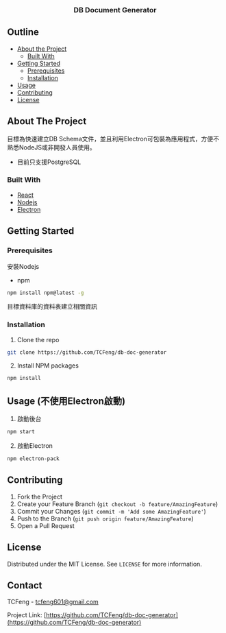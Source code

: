 <br />
<p align="center">
  <h3 align="center">DB Document Generator</h3>
</p>



<!-- TABLE OF CONTENTS -->
## Outline

* [About the Project](#about-the-project)
  * [Built With](#built-with)
* [Getting Started](#getting-started)
  * [Prerequisites](#prerequisites)
  * [Installation](#installation)
* [Usage](#usage)
* [Contributing](#contributing)
* [License](#license)



<!-- ABOUT THE PROJECT -->
## About The Project

目標為快速建立DB Schema文件，並且利用Electron可包裝為應用程式，方便不熟悉NodeJS或非開發人員使用。

* 目前只支援PostgreSQL

### Built With
* [React](https://reactjs.org)
* [Nodejs](https://nodejs.org)
* [Electron](https://www.electronjs.org)



<!-- GETTING STARTED -->
## Getting Started

### Prerequisites

安裝Nodejs
* npm
```sh
npm install npm@latest -g
```

目標資料庫的資料表建立相關資訊

### Installation

1. Clone the repo
```sh
git clone https://github.com/TCFeng/db-doc-generator
```
2. Install NPM packages
```sh
npm install
```

<!-- USAGE EXAMPLES -->
## Usage (不使用Electron啟動)
1. 啟動後台
```sh
npm start
```

2. 啟動Electron
```sh
npm electron-pack
```

<!-- CONTRIBUTING -->
## Contributing

1. Fork the Project
2. Create your Feature Branch (`git checkout -b feature/AmazingFeature`)
3. Commit your Changes (`git commit -m 'Add some AmazingFeature'`)
4. Push to the Branch (`git push origin feature/AmazingFeature`)
5. Open a Pull Request



<!-- LICENSE -->
## License

Distributed under the MIT License. See `LICENSE` for more information.



<!-- CONTACT -->
## Contact

TCFeng - tcfeng601@gmail.com

Project Link: [https://github.com/TCFeng/db-doc-generator](https://github.com/TCFeng/db-doc-generator)



